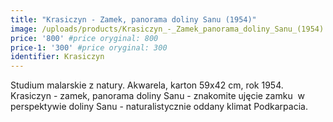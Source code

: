 ```yaml
---
title: "Krasiczyn - Zamek, panorama doliny Sanu (1954)"
image: /uploads/products/Krasiczyn_-_Zamek_panorama_doliny_Sanu_(1954).jpg
price: '800' #price oryginal: 800
price-1: '300' #price oryginal: 300
identifier: Krasiczyn
---
```


Studium malarskie z natury. Akwarela, karton 59x42 cm, rok 1954.
Krasiczyn - zamek, panorama doliny Sanu - znakomite ujęcie zamku  w perspektywie doliny Sanu - naturalistycznie oddany klimat Podkarpacia.